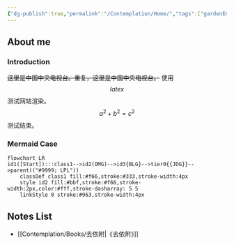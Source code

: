 ```yaml
---
{"dg-publish":true,"permalink":"/Contemplation/Home/","tags":["gardenEntry"]}
---
```


## About me
### Introduction
~~这里是中国中央电视台。重复，这里是中国中央电视台。~~ 使用 $$ latex$$ 测试网站渲染。$$ a^2 + b^2 = c^2 $$ 测试结束。

### Mermaid Case
```mermaid
flowchart LR
id1([Start]):::class1-->id2(OMG)-->id3{BLG}-->tier0{{JDG}}-->parent(("#9999; LPL"))
    classDef class1 fill:#f66,stroke:#333,stroke-width:4px
    style id2 fill:#bbf,stroke:#f66,stroke-width:2px,color:#fff,stroke-dasharray: 5 5
    linkStyle 0 stroke:#963,stroke-width:4px
```
## Notes  List
- [[Contemplation/Books/去依附\|《去依附》]]
